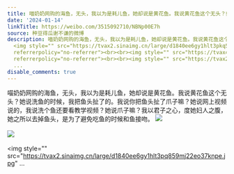 ```yaml
---
title: 喵奶奶网购的海鱼，无头，我以为是耗儿鱼，她却说是黄花鱼。我说黄花鱼这个无头？她说洗鱼的时候，我把鱼头扯了的。我说你把鱼头扯了爪子嘛？她说网上视频说的，...
date: '2024-01-14'
linkTitle: https://weibo.com/3515092710/NBNp00E7h
source: 种豆得瓜谢不谦的微博
description: 喵奶奶网购的海鱼，无头，我以为是耗儿鱼，她却说是黄花鱼。我说黄花鱼这个无头？她说洗鱼的时候，我把鱼头扯了的。我说你把鱼头扯了爪子嘛？她说网上视频说的，我说洗个鱼还要看教学视频？她说爪子嘛？我以君子之心，度她妇人之腹，她之所以去掉鱼头，是为了避免吃鱼的时候和鱼接吻。
  <img style="" src="https://tvax2.sinaimg.cn/large/d1840ee6gy1hlt3pkq50uj22eo37kb2a.jpg"
  referrerpolicy="no-referrer"><br><br><img style="" src="https://tvax4.sinaimg.cn/large/d1840ee6gy1hlt3pnlaasj22eo37ku0y.jpg"
  referrerpolicy="no-referrer"><br><br><img style="" src="https://tvax2.sinaimg.cn/large/d1840ee6gy1hlt3pq859mj22eo37knpe.jpg"
  ...
disable_comments: true
---
```

喵奶奶网购的海鱼，无头，我以为是耗儿鱼，她却说是黄花鱼。我说黄花鱼这个无头？她说洗鱼的时候，我把鱼头扯了的。我说你把鱼头扯了爪子嘛？她说网上视频说的，我说洗个鱼还要看教学视频？她说爪子嘛？我以君子之心，度她妇人之腹，她之所以去掉鱼头，是为了避免吃鱼的时候和鱼接吻。 <img style="" src="https://tvax2.sinaimg.cn/large/d1840ee6gy1hlt3pkq50uj22eo37kb2a.jpg" referrerpolicy="no-referrer"><br><br><img style="" src="https://tvax4.sinaimg.cn/large/d1840ee6gy1hlt3pnlaasj22eo37ku0y.jpg" referrerpolicy="no-referrer"><br><br><img style="" src="https://tvax2.sinaimg.cn/large/d1840ee6gy1hlt3pq859mj22eo37knpe.jpg" ...